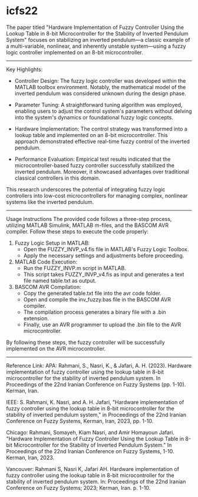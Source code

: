 # icfs22

The paper titled "Hardware Implementation of Fuzzy Controller Using the Lookup Table in 8-bit Microcontroller for the Stability of Inverted Pendulum System" focuses on stabilizing an inverted pendulum—a classic example of a multi-variable, nonlinear, and inherently unstable system—using a fuzzy logic controller implemented on an 8-bit microcontroller. 

_________________________________________________________________________________
Key Highlights:

 * Controller Design: The fuzzy logic controller was developed within the MATLAB toolbox environment. Notably, the mathematical model of the inverted pendulum was considered unknown during the design phase.

* Parameter Tuning: A straightforward tuning algorithm was employed, enabling users to adjust the control system's parameters without delving into the system's dynamics or foundational fuzzy logic concepts.

* Hardware Implementation: The control strategy was transformed into a lookup table and implemented on an 8-bit microcontroller. This approach demonstrated effective real-time fuzzy control of the inverted pendulum.

* Performance Evaluation: Empirical test results indicated that the microcontroller-based fuzzy controller successfully stabilized the inverted pendulum. Moreover, it showcased advantages over traditional classical controllers in this domain.

This research underscores the potential of integrating fuzzy logic controllers into low-cost microcontrollers for managing complex, nonlinear systems like the inverted pendulum.
___________________________________________________________________________________
Usage Instructions
The provided code follows a three-step process, utilizing MATLAB Simulink, MATLAB m-files, and the BASCOM AVR compiler. Follow these steps to execute the code properly:

1. Fuzzy Logic Setup in MATLAB:
    * Open the FUZZY_INVP_v4.fis file in MATLAB's Fuzzy Logic Toolbox.
    * Apply the necessary settings and adjustments before proceeding.
2. MATLAB Code Execution:
    * Run the FUZZY_INVP.m script in MATLAB.
    * This script takes FUZZY_INVP_v4.fis as input and generates a text file named table.txt as output.
3. BASCOM AVR Compilation:
    * Copy the generated table.txt file into the avr code folder.
    * Open and compile the inv_fuzzy.bas file in the BASCOM AVR compiler.
    * The compilation process generates a binary file with a .bin extension.
    * Finally, use an AVR programmer to upload the .bin file to the AVR microcontroller.
   
By following these steps, the fuzzy controller will be successfully implemented on the AVR microcontroller.

____________________________________________________________________________________

 Reference Link:
 APA: Rahmani, S., Nasri, K., & Jafari, A. H. (2023). Hardware implementation of fuzzy controller using the lookup table in 8-bit microcontroller for the stability of inverted pendulum system. In Proceedings of the 22nd Iranian Conference on Fuzzy Systems (pp. 1-10). Kerman, Iran. 

 IEEE: S. Rahmani, K. Nasri, and A. H. Jafari, "Hardware implementation of fuzzy controller using the lookup table in 8-bit microcontroller for the stability of inverted pendulum system," in Proceedings of the 22nd Iranian Conference on Fuzzy Systems, Kerman, Iran, 2023, pp. 1-10. 

 Chicago: Rahmani, Somayeh, Kiam Nasri, and Amir Homayoun Jafari. "Hardware Implementation of Fuzzy Controller Using the Lookup Table in 8-bit Microcontroller for the Stability of Inverted Pendulum System." In Proceedings of the 22nd Iranian Conference on Fuzzy Systems, 1-10. Kerman, Iran, 2023. 

 Vancouver: Rahmani S, Nasri K, Jafari AH. Hardware implementation of fuzzy controller using the lookup table in 8-bit microcontroller for the stability of inverted pendulum system. In: Proceedings of the 22nd Iranian Conference on Fuzzy Systems; 2023; Kerman, Iran. p. 1-10. 

